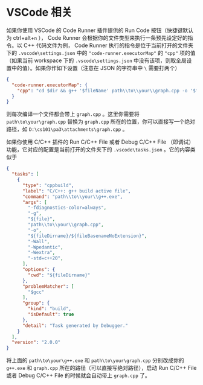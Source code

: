 # VSCode 相关

如果你使用 VSCode 的 Code Runner 插件提供的 Run Code 按钮（快捷键默认为 ctrl+alt+`n` ）， Code Runner 会根据你的文件类型来执行一条预先设定好的指令。以 C++ 代码文件为例， Code Runner 执行的指令是位于当前打开的文件夹下的 `.vscode\settings.json` 中的 `"code-runner.executorMap"` 的 `"cpp"` 项的值（如果当前 workspace 下的 `.vscode\settings.json` 中没有该项，则取全局设置中的值）。如果你作如下设置（注意在 JSON 的字符串中 `\` 需要打两个）

```json
{
  "code-runner.executorMap": {
    "cpp": "cd $dir && g++ '$fileName' path\\to\\your\\graph.cpp -o '$fileNameWithoutExt' -std=c++20 -Wall -Wpedantic -Wextra && echo 'compilation ends.' && .\\'$fileNameWithoutExt'"
  }
}
```

则每次编译一个文件都会带上 `graph.cpp` 。这里你需要将 `path\to\your\graph.cpp` 替换为 `graph.cpp` 所在的位置，你可以直接写一个绝对路径，如 `D:\cs101\pa3\attachments\graph.cpp` 。

如果你使用 C/C++ 插件的 Run C/C++ File 或者 Debug C/C++ File （即调试）功能，它对应的配置是当前打开的文件夹下的 `.vscode\tasks.json` 。它的内容类似于

```json
{
  "tasks": [
    {
      "type": "cppbuild",
      "label": "C/C++: g++ build active file",
      "command": "path\\to\\your\\g++.exe",
      "args": [
        "-fdiagnostics-color=always",
        "-g",
        "${file}",
        "path\\to\\your\\graph.cpp",
        "-o",
        "${fileDirname}/${fileBasenameNoExtension}",
        "-Wall",
        "-Wpedantic",
        "-Wextra",
        "-std=c++20",
      ],
      "options": {
        "cwd": "${fileDirname}"
      },
      "problemMatcher": [
        "$gcc"
      ],
      "group": {
        "kind": "build",
        "isDefault": true
      },
      "detail": "Task generated by Debugger."
    }
  ],
  "version": "2.0.0"
}
```

将上面的 `path\to\your\g++.exe` 和 `path\to\your\graph.cpp` 分别改成你的 `g++.exe` 和 `graph.cpp` 所在的路径（可以直接写绝对路径），启动 Run C/C++ File 或者 Debug C/C++ File 的时候就会自动带上 `graph.cpp` 了。